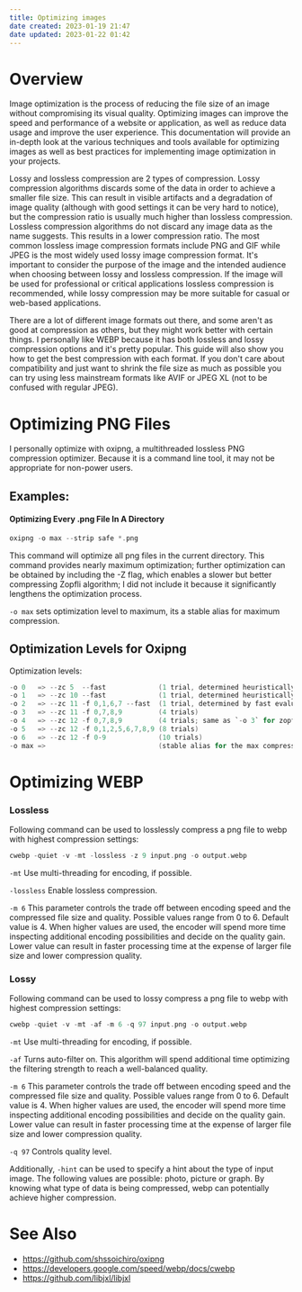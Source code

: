 ```yaml
---
title: Optimizing images
date created: 2023-01-19 21:47
date updated: 2023-01-22 01:42
---
```


# Overview

Image optimization is the process of reducing the file size of an image without compromising its visual quality. Optimizing images can improve the speed and performance of a website or application, as well as reduce data usage and improve the user experience. This documentation will provide an in-depth look at the various techniques and tools available for optimizing images as well as best practices for implementing image optimization in your projects.

Lossy and lossless compression are 2 types of compression. Lossy compression algorithms discards some of the data in order to achieve a smaller file size. This can result in visible artifacts and a degradation of image quality (although with good settings it can be very hard to notice), but the compression ratio is usually much higher than lossless compression. Lossless compression algorithms do not discard any image data as the name suggests. This results in a lower compression ratio. The most common lossless image compression formats include PNG and GIF while JPEG is the most widely used lossy image compression format. It's important to consider the purpose of the image and the intended audience when choosing between lossy and lossless compression. If the image will be used for professional or critical applications lossless compression is recommended, while lossy compression may be more suitable for casual or web-based applications.

There are a lot of different image formats out there, and some aren't as good at compression as others, but they might work better with certain things. I personally like WEBP because it has both lossless and lossy compression options and it's pretty popular. This guide will also show you how to get the best compression with each format. If you don't care about compatibility and just want to shrink the file size as much as possible you can try using less mainstream formats like AVIF or JPEG XL (not to be confused with regular JPEG).

# Optimizing PNG Files

I personally optimize with oxipng, a multithreaded lossless PNG compression optimizer. Because it is a command line tool, it may not be appropriate for non-power users.

## Examples:

#### Optimizing Every .png File In A Directory

```C
oxipng -o max --strip safe *.png
```

This command will optimize all png files in the current directory. This command provides nearly maximum optimization; further optimization can be obtained by including the -Z flag, which enables a slower but better compressing Zopfli algorithm; I did not include it because it significantly lengthens the optimization process.

`-o max` sets optimization level to maximum, its a stable alias for maximum compression.

## Optimization Levels for Oxipng

Optimization levels:

```C
-o 0   => --zc 5  --fast             (1 trial, determined heuristically)
-o 1   => --zc 10 --fast             (1 trial, determined heuristically)
-o 2   => --zc 11 -f 0,1,6,7 --fast  (1 trial, determined by fast evaluation)
-o 3   => --zc 11 -f 0,7,8,9         (4 trials)
-o 4   => --zc 12 -f 0,7,8,9         (4 trials; same as `-o 3` for zopfli)
-o 5   => --zc 12 -f 0,1,2,5,6,7,8,9 (8 trials)
-o 6   => --zc 12 -f 0-9             (10 trials)
-o max =>                            (stable alias for the max compression)
```

# Optimizing WEBP

### Lossless

Following command can be used to losslessly compress a png file to webp with highest compression settings:

```C
cwebp -quiet -v -mt -lossless -z 9 input.png -o output.webp
```

`-mt` Use multi-threading for encoding, if possible.

`-lossless`  Enable lossless compression.

`-m 6` This parameter controls the trade off between encoding speed and the compressed file size and quality.  Possible
values range from 0 to 6. Default value is 4.  When higher values are used, the encoder will spend more time inspecting additional encoding  possibilities  and  decide on the quality gain.  Lower value can result in faster processing time at the expense of larger file size and lower compression quality.

### Lossy

Following command can be used to lossy compress a png file to webp with highest compression settings:

```C
cwebp -quiet -v -mt -af -m 6 -q 97 input.png -o output.webp
```

`-mt` Use multi-threading for encoding, if possible.

`-af` Turns auto-filter on. This algorithm will spend additional time optimizing the filtering strength to reach a well-balanced quality.

`-m 6` This parameter controls the trade off between encoding speed and the compressed file size and quality.  Possible
values range from 0 to 6. Default value is 4.  When higher values are used, the encoder will spend more time inspecting additional encoding  possibilities  and  decide on the quality gain.  Lower value can result in faster processing time at the expense of larger file size and lower compression quality.

`-q 97` Controls quality level.

Additionally, `-hint` can be used to specify a hint about the type of input image. The following values are possible: photo, picture or graph. By knowing what type of data is being compressed, webp can potentially achieve higher compression.

# See Also

- <https://github.com/shssoichiro/oxipng>
- <https://developers.google.com/speed/webp/docs/cwebp>
- <https://github.com/libjxl/libjxl>